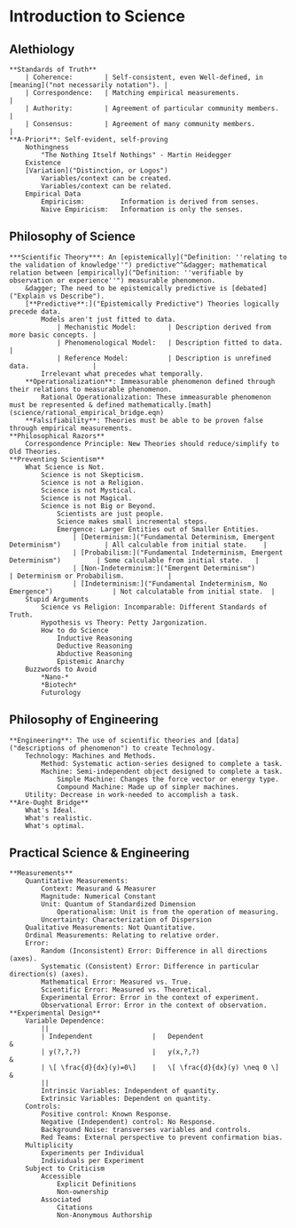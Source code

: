 # Introduction to Science



## Alethiology

	**Standards of Truth**
		| Coherence:		| Self-consistent, even Well-defined, in [meaning]("not necessarily notation").	|
		| Correspondence:	| Matching empirical measurements.												|
		| Authority:		| Agreement of particular community members.									|
		| Consensus:		| Agreement of many community members.											|
	**A-Priori**: Self-evident, self-proving
		Nothingness
			"The Nothing Itself Nothings" - Martin Heidegger
		Existence
		[Variation]("Distinction, or Logos")
			Variables/context can be created.
			Variables/context can be related.
		Empirical Data
			Empiricism:			Information is derived from senses.
			Naive Empiricism:	Information is only the senses.


## Philosophy of Science

	***Scientific Theory***: An [epistemically]("Definition: ''relating to the validation of knowledge''") predictive^^&dagger; mathematical relation between [empirically]("Definition: ''verifiable by observation or experience''") measurable phenomenon.
		&dagger; The need to be epistemically predictive is [debated]("Explain vs Describe").
		[**Predictive**:]("Epistemically Predictive") Theories logically precede data.
			Models aren't just fitted to data.
				| Mechanistic Model:		| Description derived from more basic concepts.	|
				| Phenomenological Model:	| Description fitted to data.					|
				| Reference Model:			| Description is unrefined data.				|
			Irrelevant what precedes what temporally.
		**Operationalization**: Immeasurable phenomenon defined through their relations to measurable phenomenon.
			Rational Operationalization: These immeasurable phenomenon must be represented & defined mathematically.[math](science/rational_empirical_bridge.eqn)
		**Falsifiability**: Theories must be able to be proven false through empirical measurements.	
	**Philosophical Razors**
		Correspondence Principle: New Theories should reduce/simplify to Old Theories.
	**Preventing Scientism**
		What Science is Not.
			Science is not Skepticism.
			Science is not a Religion. 
			Science is not Mystical.
			Science is not Magical.
			Science is not Big or Beyond.
				Scientists are just people.
				Science makes small incremental steps. 
				Emergence: Larger Entities out of Smaller Entities.
					| [Determinism:]("Fundamental Determinism, Emergent Determinism")			| All calculable from initial state.	|
					| [Probabilism:]("Fundamental Indeterminism, Emergent Determinism")			| Some calculable from initial state.	|
					| [Non-Indeterminism:]("Emergent Determinism")								| Determinism or Probabilism.			|
					| [Indeterminism:]("Fundamental Indeterminism, No Emergence")				| Not calculatable from initial state.	|
		Stupid Arguments
			Science vs Religion: Incomparable: Different Standards of Truth.
			Hypothesis vs Theory: Petty Jargonization. 
			How to do Science
				Inductive Reasoning
				Deductive Reasoning
				Abductive Reasoning
				Epistemic Anarchy
		Buzzwords to Avoid
			*Nano-*
			*Biotech*
			Futurology


## Philosophy of Engineering

	**Engineering**: The use of scientific theories and [data]("descriptions of phenomenon") to create Technology.
		Technology: Machines and Methods.
			Method: Systematic action-series designed to complete a task.
			Machine: Semi-independent object designed to complete a task.
				Simple Machine: Changes the force vector or energy type.
				Compound Machine: Made up of simpler machines.
		Utility: Decrease in work-needed to accomplish a task.
	**Are-Ought Bridge**
		What's Ideal.
		What's realistic. 
		What's optimal.


## Practical Science & Engineering

	**Measurements**
		Quantitative Measurements:
			Context: Measurand & Measurer
			Magnitude: Numerical Constant
			Unit: Quantum of Standardized Dimension
				Operationalism: Unit is from the operation of measuring.
			Uncertainty: Characterization of Dispersion
		Qualitative Measurements: Not Quantitative.
		Ordinal Measurements: Relating to relative order.
		Error:
			Random (Inconsistent) Error: Difference in all directions (axes).
			Systematic (Consistent) Error: Difference in particular direction(s) (axes).
			Mathematical Error: Measured vs. True.
			Scientific Error: Measured vs. Theoretical.
			Experimental Error: Error in the context of experiment.
			Observational Error: Error in the context of observation.
	**Experimental Design**
		Variable Dependence:
			||
			| Independent				|	Dependent						&
			| y(?,?,?)					|	y(x,?,?)						&
			| \[ \frac{d}{dx}(y)=0\]	|	\[ \frac{d}{dx}(y) \neq 0 \]	&
			||
			Intrinsic Variables: Independent of quantity.
			Extrinsic Variables: Dependent on quantity.
		Controls:
			Positive control: Known Response.
			Negative (Independent) control: No Response.
			Background Noise: transverses variables and controls.
			Red Teams: External perspective to prevent confirmation bias.
		Multiplicity
			Experiments per Individual
			Individuals per Experiment
		Subject to Criticism
			Accessible
				Explicit Definitions
				Non-ownership
			Associated
				Citations
				Non-Anonymous Authorship



